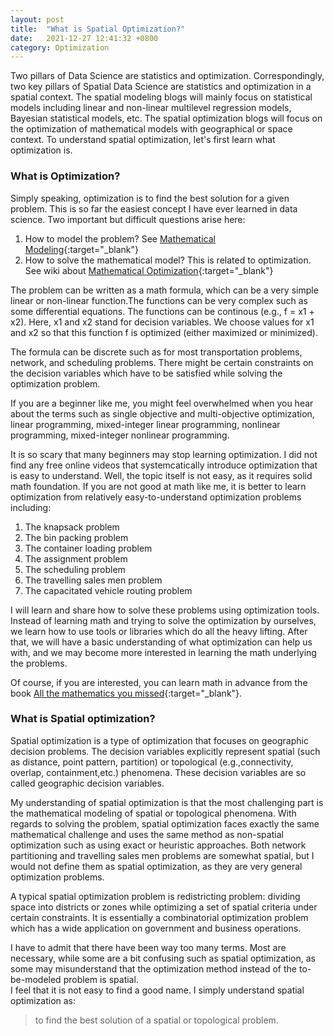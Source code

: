 ```yaml
---
layout: post
title:  "What is Spatial Optimization?"
date:   2021-12-27 12:41:32 +0800
category: Optimization
---
```


Two pillars of Data Science are statistics and optimization. Correspondingly, two key pillars of Spatial Data Science are statistics and optimization in a spatial context. The spatial modeling blogs will mainly focus on statistical models including linear and non-linear multilevel regression models, Bayesian statistical models, etc. The spatial optimization blogs will focus on the optimization of mathematical models with geographical or space context.
To understand spatial optimization, let's first learn what optimization is.

### What is Optimization?
Simply speaking, optimization is to find the best solution for a given problem. This is so far the easiest concept I have ever learned in data science. 
Two important but difficult questions arise here:
1. How to model the problem? See [Mathematical Modeling](https://www.math.colostate.edu/~gerhard/MATH331/331book.pdf){:target="_blank"}
2. How to solve the mathematical model? This is related to optimization. See wiki about [Mathematical Optimization](https://en.wikipedia.org/wiki/Mathematical_optimization){:target="_blank"}

The problem can be written as a math formula, which can be a very simple linear or non-linear function.The functions can be very complex such as some differential equations. The functions can be continous (e.g., f = x1 + x2).
Here, x1 and x2 stand for decision variables. We choose values for x1 and x2 so that this function f is optimized (either maximized or minimized).

The formula can be discrete such as for most transportation problems, network, and scheduling problems.
There might be certain constraints on the decision variables which have to be satisfied while solving the optimization problem.

If you are a beginner like me, you might feel overwhelmed when you hear about the terms such as single objective and multi-objective optimization, linear programming, mixed-integer linear programming, nonlinear programming, mixed-integer nonlinear programming.

It is so scary that many beginners may stop learning optimization. I did not find any free online videos that systemcatically introduce optimization that is easy to understand. Well, the topic itself is not easy, as it requires solid math foundation.
If you are not good at math like me, it is better to learn optimization from relatively easy-to-understand optimization problems including:
1. The knapsack problem
2. The bin packing problem
3. The container loading problem
4. The assignment problem
5. The scheduling problem
6. The travelling sales men problem
7. The capacitated vehicle routing problem

I will learn and share how to solve these problems using optimization tools. Instead of learning math and trying to solve the optimization by ourselves, we learn how to use tools or libraries which do all the heavy lifting. After that, we will have a basic understanding of what optimization can help us with, and we may become more interested in learning the math underlying the problems.

Of course, if you are interested, you can learn math in advance from the book [All the mathematics you missed](http://xn--webducation-dbb.com/wp-content/uploads/2018/02/all-the-mathematics-you-missed.pdf){:target="_blank"}.

### What is Spatial optimization?

Spatial optimization is a type of optimization that focuses on geographic decision problems. The decision variables explicitly represent spatial (such as distance, point pattern, partition) or topological (e.g.,connectivity, overlap, containment,etc.) phenomena.
These decision variables are so called geographic decision variables.

My understanding of spatial optimization is that the most challenging part is the mathematical modeling of spatial or topological phenomena. With regards to solving the problem, spatial optimization faces exactly the same mathematical challenge and uses the same method as non-spatial optimization such as using exact or heuristic approaches.
Both network partitioning and travelling sales men problems are somewhat spatial, but I would not define them as spatial optimization, as they are very general optimization problems.  

A typical spatial optimization problem is redistricting problem: dividing space into districts or zones while optimizing a set of spatial criteria under certain constraints.
It is essentially a combinatorial optimization problem which has a wide application on government and business operations. 

I have to admit that there have been way too many terms. Most are necessary, while some are a bit confusing such as spatial optimization, as some may misunderstand that the optimization method instead of the to-be-modeled problem is spatial.  
I feel that it is not easy to find a good name. I simply understand spatial optimization as:
> to find the best solution of a spatial or topological problem.
